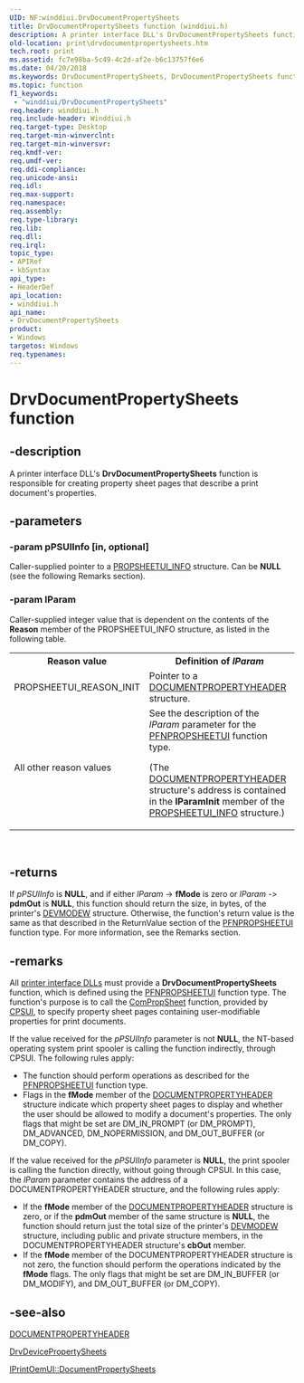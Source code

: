 ```yaml
---
UID: NF:winddiui.DrvDocumentPropertySheets
title: DrvDocumentPropertySheets function (winddiui.h)
description: A printer interface DLL's DrvDocumentPropertySheets function is responsible for creating property sheet pages that describe a print document's properties.
old-location: print\drvdocumentpropertysheets.htm
tech.root: print
ms.assetid: fc7e98ba-5c49-4c2d-af2e-b6c13757f6e6
ms.date: 04/20/2018
ms.keywords: DrvDocumentPropertySheets, DrvDocumentPropertySheets function [Print Devices], print.drvdocumentpropertysheets, print_interface-graphics_00cc0beb-e6f1-41dd-ae0b-fd59a6d14465.xml, winddiui/DrvDocumentPropertySheets
ms.topic: function
f1_keywords:
 - "winddiui/DrvDocumentPropertySheets"
req.header: winddiui.h
req.include-header: Winddiui.h
req.target-type: Desktop
req.target-min-winverclnt: 
req.target-min-winversvr: 
req.kmdf-ver: 
req.umdf-ver: 
req.ddi-compliance: 
req.unicode-ansi: 
req.idl: 
req.max-support: 
req.namespace: 
req.assembly: 
req.type-library: 
req.lib: 
req.dll: 
req.irql: 
topic_type:
- APIRef
- kbSyntax
api_type:
- HeaderDef
api_location:
- winddiui.h
api_name:
- DrvDocumentPropertySheets
product:
- Windows
targetos: Windows
req.typenames: 
---
```


# DrvDocumentPropertySheets function


## -description


A printer interface DLL's <b>DrvDocumentPropertySheets</b> function is responsible for creating property sheet pages that describe a print document's properties.


## -parameters




### -param pPSUIInfo [in, optional]

Caller-supplied pointer to a <a href="https://docs.microsoft.com/windows-hardware/drivers/ddi/compstui/ns-compstui-_propsheetui_info">PROPSHEETUI_INFO</a> structure. Can be <b>NULL</b> (see the following Remarks section).


### -param lParam

Caller-supplied integer value that is dependent on the contents of the <b>Reason</b> member of the PROPSHEETUI_INFO structure, as listed in the following table.

<table>
<tr>
<th>Reason value</th>
<th>Definition of <i>lParam</i></th>
</tr>
<tr>
<td>
PROPSHEETUI_REASON_INIT

</td>
<td>
Pointer to a <a href="https://docs.microsoft.com/windows-hardware/drivers/ddi/winddiui/ns-winddiui-_documentpropertyheader">DOCUMENTPROPERTYHEADER</a> structure.

</td>
</tr>
<tr>
<td>
All other reason values

</td>
<td>
See the description of the <i>lParam</i> parameter for the <a href="https://docs.microsoft.com/windows-hardware/drivers/ddi/compstui/nc-compstui-pfnpropsheetui">PFNPROPSHEETUI</a> function type.

(The <a href="https://docs.microsoft.com/windows-hardware/drivers/ddi/winddiui/ns-winddiui-_documentpropertyheader">DOCUMENTPROPERTYHEADER</a> structure's address is contained in the <b>lParamInit</b> member of the <a href="https://docs.microsoft.com/windows-hardware/drivers/ddi/compstui/ns-compstui-_propsheetui_info">PROPSHEETUI_INFO</a> structure.)

</td>
</tr>
</table>
 


## -returns



If <i>pPSUIInfo</i> is <b>NULL</b>, and if either <i>lParam</i> -> <b>fMode</b> is zero or <i>lParam -</i>> <b>pdmOut</b> is <b>NULL</b>, this function should return the size, in bytes, of the printer's <a href="https://docs.microsoft.com/windows/desktop/api/wingdi/ns-wingdi-_devicemodew">DEVMODEW</a> structure. Otherwise, the function's return value is the same as that described in the ReturnValue section of the <a href="https://docs.microsoft.com/windows-hardware/drivers/ddi/compstui/nc-compstui-pfnpropsheetui">PFNPROPSHEETUI</a> function type. For more information, see the Remarks section. 




## -remarks



All <a href="https://docs.microsoft.com/windows-hardware/drivers/print/printer-interface-dll">printer interface DLLs</a> must provide a <b>DrvDocumentPropertySheets</b> function, which is defined using the <a href="https://docs.microsoft.com/windows-hardware/drivers/ddi/compstui/nc-compstui-pfnpropsheetui">PFNPROPSHEETUI</a> function type. The function's purpose is to call the <a href="https://docs.microsoft.com/windows-hardware/drivers/ddi/compstui/nc-compstui-pfncompropsheet">ComPropSheet</a> function, provided by <a href="https://docs.microsoft.com/windows-hardware/drivers/print/common-property-sheet-user-interface">CPSUI</a>, to specify property sheet pages containing user-modifiable properties for print documents.

If the value received for the <i>pPSUIInfo</i> parameter is not <b>NULL</b>, the NT-based operating system print spooler is calling the function indirectly, through CPSUI. The following rules apply:

<ul>
<li>
The function should perform operations as described for the <a href="https://docs.microsoft.com/windows-hardware/drivers/ddi/compstui/nc-compstui-pfnpropsheetui">PFNPROPSHEETUI</a> function type.

</li>
<li>
Flags in the <b>fMode</b> member of the <a href="https://docs.microsoft.com/windows-hardware/drivers/ddi/winddiui/ns-winddiui-_documentpropertyheader">DOCUMENTPROPERTYHEADER</a> structure indicate which property sheet pages to display and whether the user should be allowed to modify a document's properties. The only flags that might be set are DM_IN_PROMPT (or DM_PROMPT), DM_ADVANCED, DM_NOPERMISSION, and DM_OUT_BUFFER (or DM_COPY).

</li>
</ul>
If the value received for the <i>pPSUIInfo</i> parameter is <b>NULL</b>, the print spooler is calling the function directly, without going through CPSUI. In this case, the <i>lParam</i> parameter contains the address of a DOCUMENTPROPERTYHEADER structure, and the following rules apply:

<ul>
<li>
If the <b>fMode</b> member of the <a href="https://docs.microsoft.com/windows-hardware/drivers/ddi/winddiui/ns-winddiui-_documentpropertyheader">DOCUMENTPROPERTYHEADER</a> structure is zero, or if the <b>pdmOut</b> member of the same structure is <b>NULL</b>, the function should return just the total size of the printer's <a href="https://docs.microsoft.com/windows/desktop/api/wingdi/ns-wingdi-_devicemodew">DEVMODEW</a> structure, including public and private structure members, in the DOCUMENTPROPERTYHEADER structure's <b>cbOut</b> member.

</li>
<li>
If the <b>fMode</b> member of the DOCUMENTPROPERTYHEADER structure is not zero, the function should perform the operations indicated by the <b>fMode</b> flags. The only flags that might be set are DM_IN_BUFFER (or DM_MODIFY), and DM_OUT_BUFFER (or DM_COPY).

</li>
</ul>



## -see-also




<a href="https://docs.microsoft.com/windows-hardware/drivers/ddi/winddiui/ns-winddiui-_documentpropertyheader">DOCUMENTPROPERTYHEADER</a>



<a href="https://docs.microsoft.com/windows-hardware/drivers/ddi/winddiui/nf-winddiui-drvdevicepropertysheets">DrvDevicePropertySheets</a>



<a href="https://docs.microsoft.com/windows-hardware/drivers/ddi/prcomoem/nf-prcomoem-iprintoemui-documentpropertysheets">IPrintOemUI::DocumentPropertySheets</a>
 

 

